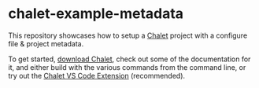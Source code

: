 # chalet-example-metadata

This repository showcases how to setup a [Chalet](https://www.chalet-work.space) project with a configure file &amp; project metadata. 

To get started, [download Chalet](https://www.chalet-work.space/download), check out some of the documentation for it, and either build with the various commands from the command line, or try out the [Chalet VS Code Extension](https://marketplace.visualstudio.com/items?itemName=chalet-org.vscode-chalet) (recommended).
